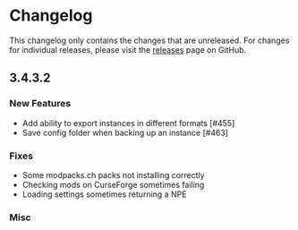 # Changelog

This changelog only contains the changes that are unreleased. For changes for individual releases, please visit the
[releases](https://github.com/ATLauncher/ATLauncher/releases) page on GitHub.

## 3.4.3.2

### New Features
- Add ability to export instances in different formats [#455]
- Save config folder when backing up an instance [#463]

### Fixes
- Some modpacks.ch packs not installing correctly
- Checking mods on CurseForge sometimes failing
- Loading settings sometimes returning a NPE

### Misc
